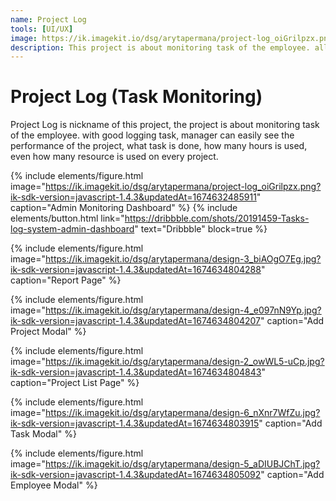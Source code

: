 ```yaml
---
name: Project Log
tools: [UI/UX]
image: https://ik.imagekit.io/dsg/arytapermana/project-log_oiGrilpzx.png?ik-sdk-version=javascript-1.4.3&updatedAt=1674632485911
description: This project is about monitoring task of the employee. all task, progress and performance of the employee will be monitored easily.
---
```


# Project Log (Task Monitoring)

Project Log is nickname of this project, the project is about monitoring task of the employee. with good logging task, manager can easily see the performance of the project, what task is done, how many hours is used, even how many resource is used on every project.

{% include elements/figure.html image="https://ik.imagekit.io/dsg/arytapermana/project-log_oiGrilpzx.png?ik-sdk-version=javascript-1.4.3&updatedAt=1674632485911" caption="Admin Monitoring Dashboard" %}
{% include elements/button.html link="https://dribbble.com/shots/20191459-Tasks-log-system-admin-dashboard" text="Dribbble" block=true %}

{% include elements/figure.html image="https://ik.imagekit.io/dsg/arytapermana/design-3_biAOgO7Eg.jpg?ik-sdk-version=javascript-1.4.3&updatedAt=1674634804288" caption="Report Page" %}

{% include elements/figure.html image="https://ik.imagekit.io/dsg/arytapermana/design-4_e097nN9Yp.jpg?ik-sdk-version=javascript-1.4.3&updatedAt=1674634804207" caption="Add Project Modal" %}

{% include elements/figure.html image="https://ik.imagekit.io/dsg/arytapermana/design-2_owWL5-uCp.jpg?ik-sdk-version=javascript-1.4.3&updatedAt=1674634804843" caption="Project List Page" %}

{% include elements/figure.html image="https://ik.imagekit.io/dsg/arytapermana/design-6_nXnr7WfZu.jpg?ik-sdk-version=javascript-1.4.3&updatedAt=1674634803915" caption="Add Task Modal" %}

{% include elements/figure.html image="https://ik.imagekit.io/dsg/arytapermana/design-5_aDIUBJChT.jpg?ik-sdk-version=javascript-1.4.3&updatedAt=1674634805092" caption="Add Employee Modal" %}
